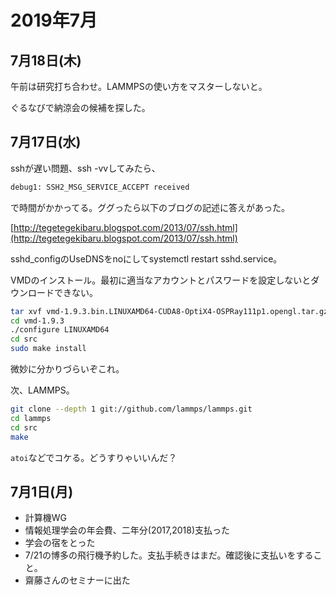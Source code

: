 # 2019年7月

## 7月18日(木)

午前は研究打ち合わせ。LAMMPSの使い方をマスターしないと。

ぐるなびで納涼会の候補を探した。

## 7月17日(水)

sshが遅い問題、ssh -vvしてみたら、

```sh
debug1: SSH2_MSG_SERVICE_ACCEPT received
```

で時間がかかってる。ググったら以下のブログの記述に答えがあった。

[http://tegetegekibaru.blogspot.com/2013/07/ssh.html](http://tegetegekibaru.blogspot.com/2013/07/ssh.html)

sshd_configのUseDNSをnoにしてsystemctl restart sshd.service。

VMDのインストール。最初に適当なアカウントとパスワードを設定しないとダウンロードできない。

```sh
tar xvf vmd-1.9.3.bin.LINUXAMD64-CUDA8-OptiX4-OSPRay111p1.opengl.tar.gz
cd vmd-1.9.3
./configure LINUXAMD64
cd src
sudo make install
```

微妙に分かりづらいぞこれ。

次、LAMMPS。

```sh
git clone --depth 1 git://github.com/lammps/lammps.git
cd lammps
cd src
make
```

`atoi`などでコケる。どうすりゃいいんだ？

## 7月1日(月)

* 計算機WG
* 情報処理学会の年会費、二年分(2017,2018)支払った
* 学会の宿をとった
* 7/21の博多の飛行機予約した。支払手続きはまだ。確認後に支払いをすること。
* 齋藤さんのセミナーに出た
